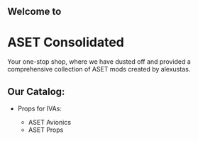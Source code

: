 
##     Welcome to
# **ASET Consolidated**

Your one-stop shop, where we have dusted off and provided a comprehensive collection of ASET mods created by alexustas.



## Our Catalog:

* Props for IVAs:

  - ASET Avionics
  - ASET Props
